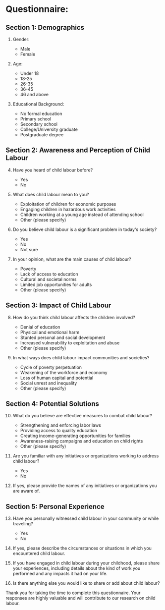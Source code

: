 # Questionnaire:

## Section 1: Demographics

1. Gender: 
   - Male
   - Female

2. Age:
   - Under 18
   - 18-25
   - 26-35
   - 36-45
   - 46 and above

3. Educational Background:
   - No formal education
   - Primary school
   - Secondary school
   - College/University graduate
   - Postgraduate degree

## Section 2: Awareness and Perception of Child Labour

4. Have you heard of child labour before?
   - Yes
   - No

5. What does child labour mean to you?
   - Exploitation of children for economic purposes
   - Engaging children in hazardous work activities
   - Children working at a young age instead of attending school
   - Other (please specify)

6. Do you believe child labour is a significant problem in today's society?
   - Yes
   - No
   - Not sure

7. In your opinion, what are the main causes of child labour?
   - Poverty
   - Lack of access to education
   - Cultural and societal norms
   - Limited job opportunities for adults
   - Other (please specify)

## Section 3: Impact of Child Labour

8. How do you think child labour affects the children involved?
   - Denial of education
   - Physical and emotional harm
   - Stunted personal and social development
   - Increased vulnerability to exploitation and abuse
   - Other (please specify)

9. In what ways does child labour impact communities and societies?
   - Cycle of poverty perpetuation
   - Weakening of the workforce and economy
   - Loss of human capital and potential
   - Social unrest and inequality
   - Other (please specify)

## Section 4: Potential Solutions

10. What do you believe are effective measures to combat child labour?
    - Strengthening and enforcing labor laws
    - Providing access to quality education
    - Creating income-generating opportunities for families
    - Awareness-raising campaigns and education on child rights
    - Other (please specify)

11. Are you familiar with any initiatives or organizations working to address child labour?
    - Yes
    - No

12. If yes, please provide the names of any initiatives or organizations you are aware of.

## Section 5: Personal Experience

13. Have you personally witnessed child labour in your community or while traveling?
    - Yes
    - No

14. If yes, please describe the circumstances or situations in which you encountered child labour.

15. If you have engaged in child labour during your childhood, please share your experiences, including details about the kind of work you performed and any impacts it had on your life.

16. Is there anything else you would like to share or add about child labour?

Thank you for taking the time to complete this questionnaire. Your responses are highly valuable and will contribute to our research on child labour.
